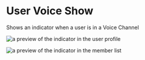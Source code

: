 # User Voice Show

Shows an indicator when a user is in a Voice Channel

![a preview of the indicator in the user profile](https://github.com/user-attachments/assets/48f825e4-fad5-40d7-bb4f-41d5e595aae0)

![a preview of the indicator in the member list](https://github.com/user-attachments/assets/51be081d-7bbb-45c5-8533-d565228e50c1)


